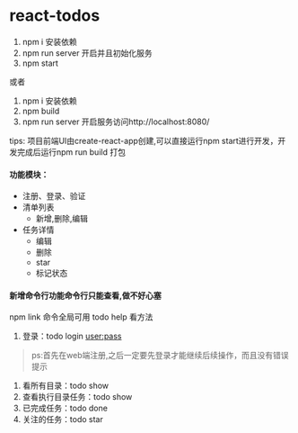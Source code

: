 # react-todos
1. npm i 安装依赖
2. npm run server 开启并且初始化服务
3. npm start

或者
1. npm i 安装依赖
2. npm build
3. npm run server 开启服务访问http://localhost:8080/

tips: 项目前端UI由create-react-app创建,可以直接运行npm start进行开发，开发完成后运行npm run build 打包


#### 功能模块：
- 注册、登录、验证
- 清单列表
  - 新增,删除,编辑
- 任务详情
  - 编辑
  - 删除
  - star
  - 标记状态

#### 新增命令行功能命令行只能查看,做不好心塞
npm link 命令全局可用
todo help 看方法
1. 登录：todo login <user:pass>
  >ps:首先在web端注册,之后一定要先登录才能继续后续操作，而且没有错误提示
1. 看所有目录：todo show
2. 查看执行目录任务：todo show <folderName>
3. 已完成任务：todo done
4. 关注的任务：todo star
